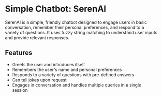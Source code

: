 # Simple Chatbot: SerenAI

SerenAI is a simple, friendly chatbot designed to engage users in basic conversation, remember their personal preferences, and respond to a variety of questions. It uses fuzzy string matching to understand user inputs and provide relevant responses.

## Features

- Greets the user and introduces itself
- Remembers the user's name and personal preferences
- Responds to a variety of questions with pre-defined answers
- Can tell jokes upon request
- Engages in conversation and handles multiple queries in a single session


